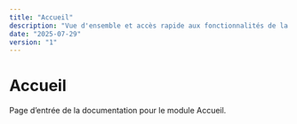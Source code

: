 ```yaml
---
title: "Accueil"
description: "Vue d'ensemble et accès rapide aux fonctionnalités de la plateforme"
date: "2025-07-29"
version: "1"
---
```


# Accueil

Page d’entrée de la documentation pour le module Accueil.